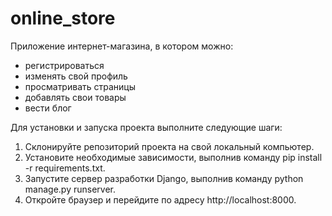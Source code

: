 # online_store

Приложение интернет-магазина, в котором можно:
- регистрироваться
- изменять свой профиль
- просматривать страницы
- добавлять свои товары
- вести блог

Для установки и запуска проекта выполните следующие шаги:
1. Склонируйте репозиторий проекта на свой локальный компьютер.
2. Установите необходимые зависимости, выполнив команду pip install -r requirements.txt.
3. Запустите сервер разработки Django, выполнив команду python manage.py runserver.
4. Откройте браузер и перейдите по адресу http://localhost:8000.


